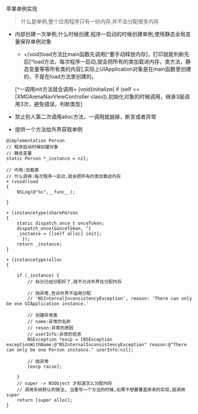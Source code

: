 苹果单例实现

> 什么是单例,整个应用程序只有一份内存,并不会分配很多内存

* 内部创建一次单例,什么时候创建,程序一启动的时候创建单例,使用静态全局变量保存单例对象

  * +\(void\)load方法比main函数先调用[^要手动释放内存]，打印就能判断先后[^load方法，每次程序一启动,就会把所有的类加载进内存，类方法，静态变量等等所有类的内容],实际上UIApplication对象是在main函数里创建的，不是在load方法里创建的。

  [^一调用init方法就会调用+ (void)initialize{
    if (self == [XMGArenaNavViewController class]),初始化对象的时候调用，继承3层调用3次，避免错误，判断类型]

* 禁止别人第二次调用alloc方法，一调用就崩掉，断言或者异常
* 提供一个方法给外界获取单例

```
@implementation Person
// 程序启动时候创建对象
// 静态变量
static Person *_instance = nil;

// 作用:加载类
// 什么调用:每次程序一启动,就会把所有的类加载进内存
+ (void)load
{
    NSLog(@"%s",__func__);

}

+ (instancetype)sharePerson
{
    static dispatch_once_t onceToken;
    dispatch_once(&onceToken, ^{
    _instance = [[self alloc] init];
      });
    return _instance;
}

+ (instancetype)alloc
{

    if (_instance) {
        // 标示已经分配好了,就不允许外界在分配内存

        // 抛异常,告诉外界不运用分配
        // 'NSInternalInconsistencyException', reason: 'There can only be one UIApplication instance.'

        // 创建异常类
        // name:异常的名称
        // reson:异常的原因
        // userInfo:异常的信息
        NSException *excp = [NSException exceptionWithName:@"NSInternalInconsistencyException" reason:@"There can only be one Person instance." userInfo:nil];

        // 抛异常
        [excp raise];

    }
    // super -> NSObject 才知道怎么分配内存
    // 调用系统默认的做法, 当重写一个方法的时候,如果不想要覆盖原来的实现,就调用super
    return [super alloc];
}
```



